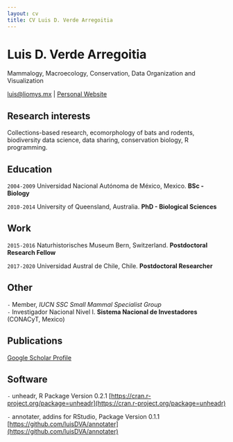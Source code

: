 ```yaml
---
layout: cv
title: CV Luis D. Verde Arregoitia
---
```

# Luis D. Verde Arregoitia
Mammalogy, Macroecology, Conservation, Data Organization and Visualization
<div id="webaddress">
<a href="mailto:luis@liomys.mx">luis@liomys.mx</a>
| <a href="https://www.liomys.mx">Personal Website</a></div>

## Research interests

Collections-based research, ecomorphology of bats and rodents, biodiversity data science, data sharing, conservation biology, R programming.
## Education

`2004-2009`
Universidad Nacional Autónoma de México, Mexico. __BSc - Biology__

`2010-2014`
University of Queensland, Australia. __PhD - Biological Sciences__
## Work
`2015-2016`
Naturhistorisches Museum Bern, Switzerland. __Postdoctoral Research Fellow__

`2017-2020`
Universidad Austral de Chile, Chile. __Postdoctoral Researcher__
## Other
`-`
Member, *IUCN SSC Small Mammal Specialist Group*   
`-`
Investigador Nacional Nivel I. __Sistema Nacional de Investadores__ (CONACyT, Mexico)
## Publications
[Google Scholar Profile](https://scholar.google.com/citations?user=Ii0dP6kAAAAJ&hl=en)
## Software
` - `
unheadr, R Package Version 0.2.1 [https://cran.r-project.org/package=unheadr](https://cran.r-project.org/package=unheadr)  

` - `
annotater,  addins for RStudio, Package Version 0.1.1 [https://github.com/luisDVA/annotater](https://github.com/luisDVA/annotater) 

<!-- ### Footer

Last updated: April 2020 -->
